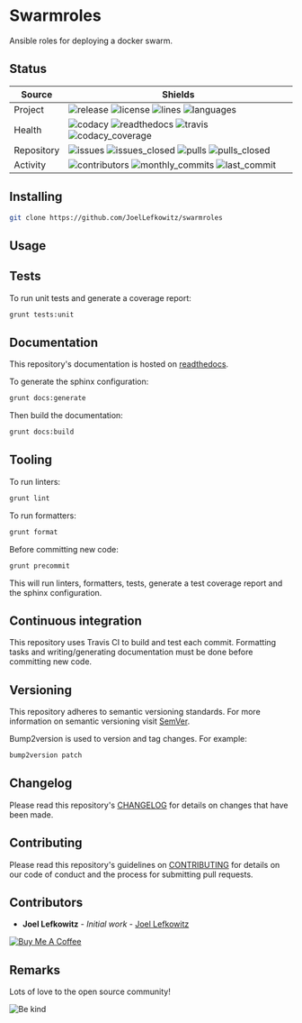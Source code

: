 # Swarmroles

Ansible roles for deploying a docker swarm.

## Status

| Source     | Shields                                                                                                                         |
| ---------- | ------------------------------------------------------------------------------------------------------------------------------- |
| Project    | ![release][release_shield] ![license][license_shield]  ![lines][lines_shield] ![languages][languages_shield]                    |
| Health     | ![codacy][codacy_shield] ![readthedocs][readthedocs_shield] ![travis][travis_shield] ![codacy_coverage][codacy_coverage_shield] |
| Repository | ![issues][issues_shield] ![issues_closed][issues_closed_shield] ![pulls][pulls_shield] ![pulls_closed][pulls_closed_shield]     |
| Activity   | ![contributors][contributors_shield] ![monthly_commits][monthly_commits_shield] ![last_commit][last_commit_shield]              |

## Installing

```bash
git clone https://github.com/JoelLefkowitz/swarmroles
```

## Usage

## Tests

To run unit tests and generate a coverage report:

```bash
grunt tests:unit
```

## Documentation

This repository's documentation is hosted on [readthedocs][readthedocs].

To generate the sphinx configuration:

```bash
grunt docs:generate
```

Then build the documentation:

```bash
grunt docs:build
```

## Tooling

To run linters:

```bash
grunt lint
```

To run formatters:

```bash
grunt format
```

Before committing new code:

```bash
grunt precommit
```

This will run linters, formatters, tests, generate a test coverage report and the sphinx configuration.

## Continuous integration

This repository uses Travis CI to build and test each commit. Formatting tasks and writing/generating documentation must be done before committing new code.

## Versioning

This repository adheres to semantic versioning standards.
For more information on semantic versioning visit [SemVer][semver].

Bump2version is used to version and tag changes.
For example:

```bash
bump2version patch
```

## Changelog

Please read this repository's [CHANGELOG](CHANGELOG.md) for details on changes that have been made.

## Contributing

Please read this repository's guidelines on [CONTRIBUTING](CONTRIBUTING.md) for details on our code of conduct and the process for submitting pull requests.

## Contributors

- **Joel Lefkowitz** - _Initial work_ - [Joel Lefkowitz][author]

[![Buy Me A Coffee][coffee_button]][coffee]

## Remarks

Lots of love to the open source community!

![Be kind][be_kind]

<!-- Public links -->
[semver]: http://semver.org/

<!-- External links -->
[readthedocs]: https://swarmroles.readthedocs.io/en/latest/
[coffee]: https://www.buymeacoffee.com/joellefkowitz
[coffee_button]: https://cdn.buymeacoffee.com/buttons/default-blue.png
[be_kind]: https://media.giphy.com/media/osAcIGTSyeovPq6Xph/giphy.gif

<!-- Acknowledgments -->
[author]: https://github.com/joellefkowitz

<!-- Project shields -->
[release_shield]: https://img.shields.io/github/v/tag/joellefkowitz/swarmroles
[license_shield]: https://img.shields.io/github/license/joellefkowitz/swarmroles
[lines_shield]: https://img.shields.io/tokei/lines/github/joellefkowitz/swarmroles
[languages_shield]: https://img.shields.io/github/languages/count/joellefkowitz/swarmroles

<!-- Health shields -->
[codacy_shield]: https://img.shields.io/codacy/grade/fcf064b7b75a42039689a6e43dfc90f3
[readthedocs_shield]: https://img.shields.io/readthedocs/swarmroles
[travis_shield]: https://img.shields.io/travis/com/joellefkowitz/swarmroles
[codacy_coverage_shield]: https://img.shields.io/codacy/coverage/fcf064b7b75a42039689a6e43dfc90f3

<!-- Repository shields -->
[issues_shield]: https://img.shields.io/github/issues/joellefkowitz/swarmroles
[issues_closed_shield]: https://img.shields.io/github/issues-closed/joellefkowitz/swarmroles
[pulls_shield]: https://img.shields.io/github/issues-pr/joellefkowitz/swarmroles
[pulls_closed_shield]: https://img.shields.io/github/issues-pr-closed/joellefkowitz/swarmroles

<!-- Activity shields -->
[contributors_shield]: https://img.shields.io/github/contributors/joellefkowitz/swarmroles
[monthly_commits_shield]: https://img.shields.io/github/commit-activity/m/joellefkowitz/swarmroles
[last_commit_shield]: https://img.shields.io/github/last-commit/joellefkowitz/swarmroles
